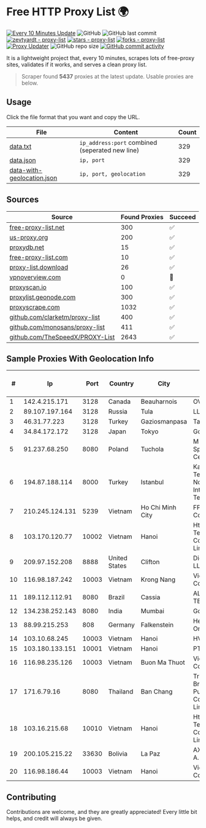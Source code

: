 
# Free HTTP Proxy List 🌍

[![Every 10 Minutes Update](https://github.com/mertguvencli/http-proxy-list/actions/workflows/main.yml/badge.svg?branch=main)](https://github.com/mertguvencli/http-proxy-list/actions/workflows/main.yml)
![GitHub](https://img.shields.io/github/license/mertguvencli/http-proxy-list)
![GitHub last commit](https://img.shields.io/github/last-commit/mertguvencli/http-proxy-list)
[![zevtyardt - proxy-list](https://img.shields.io/static/v1?label=zevtyardt&message=proxy-list&color=blue&logo=github)](https://github.com/zevtyardt/proxy-list "Go to GitHub repo")
[![stars - proxy-list](https://img.shields.io/github/stars/zevtyardt/proxy-list?style=social)](https://github.com/zevtyardt/proxy-list)
[![forks - proxy-list](https://img.shields.io/github/forks/zevtyardt/proxy-list?style=social)](https://github.com/zevtyardt/proxy-list)
[![Proxy Updater](https://github.com/zevtyardt/proxy-list/workflows/Proxy%20Updater/badge.svg)](https://github.com/zevtyardt/proxy-list/actions?query=workflow:"Proxy+Updater")
![GitHub repo size](https://img.shields.io/github/repo-size/zevtyardt/proxy-list)
[![GitHub commit activity](https://img.shields.io/github/commit-activity/m/zevtyardt/proxy-list?logo=commits)](https://github.com/zevtyardt/proxy-list/commits/main)

It is a lightweight project that, every 10 minutes, scrapes lots of free-proxy sites, validates if it works, and serves a clean proxy list.

> Scraper found **5437** proxies at the latest update. Usable proxies are below.

## Usage

Click the file format that you want and copy the URL.

|File|Content|Count|
|----|-------|-----|
|[data.txt](https://raw.githubusercontent.com/mertguvencli/http-proxy-list/main/proxy-list/data.txt)|`ip_address:port` combined (seperated new line)|329|
|[data.json](https://raw.githubusercontent.com/mertguvencli/http-proxy-list/main/proxy-list/data.json)|`ip, port`|329|
|[data-with-geolocation.json](https://raw.githubusercontent.com/mertguvencli/http-proxy-list/main/proxy-list/data-with-geolocation.json)|`ip, port, geolocation`|329|

## Sources

|Source|Found Proxies|Succeed|
|------|-------------|-------|
|[free-proxy-list.net](https://free-proxy-list.net)|300|✅|
|[us-proxy.org](https://www.us-proxy.org)|200|✅|
|[proxydb.net](http://proxydb.net)|15|✅|
|[free-proxy-list.com](https://free-proxy-list.com/?page=&port=&type%5B%5D=http&type%5B%5D=https&up_time=0&search=Search)|10|✅|
|[proxy-list.download](https://www.proxy-list.download/HTTP)|26|✅|
|[vpnoverview.com](https://vpnoverview.com/privacy/anonymous-browsing/free-proxy-servers)|0|🚫|
|[proxyscan.io](https://www.proxyscan.io)|100|✅|
|[proxylist.geonode.com](https://proxylist.geonode.com/api/proxy-list?limit=300&page=1&sort_by=lastChecked&sort_type=desc&protocols=http,https)|300|✅|
|[proxyscrape.com](https://api.proxyscrape.com/v2/?request=displayproxies&protocol=http&timeout=10000&country=all&ssl=all&anonymity=all)|1032|✅|
|[github.com/clarketm/proxy-list](https://raw.githubusercontent.com/clarketm/proxy-list/master/proxy-list-raw.txt)|400|✅|
|[github.com/monosans/proxy-list](https://raw.githubusercontent.com/monosans/proxy-list/main/proxies/http.txt)|411|✅|
|[github.com/TheSpeedX/PROXY-List](https://raw.githubusercontent.com/TheSpeedX/PROXY-List/master/http.txt)|2643|✅|


## Sample Proxies With Geolocation Info

|#|Ip|Port|Country|City|Internet Service Provider|
|-|--|----|-------|----|-------------------------|
|1|142.4.215.171|3128|Canada|Beauharnois|OVH SAS|
|2|89.107.197.164|3128|Russia|Tula|LLC TK Altair|
|3|46.31.77.223|3128|Turkey|Gaziosmanpasa|Talha Bogaz|
|4|34.84.172.172|3128|Japan|Tokyo|Google LLC|
|5|91.237.68.250|8080|Poland|Tuchola|M-Networks Sp. z o.o. Data Center|
|6|194.87.188.114|8000|Turkey|Istanbul|Kadir Huseyin Tezcan Nosspeed Internet Teknolojileri|
|7|210.245.124.131|5239|Vietnam|Ho Chi Minh City|FPT Telecom Company|
|8|103.170.120.77|10002|Vietnam|Hanoi|Httvserver Technology Company Limited|
|9|209.97.152.208|8888|United States|Clifton|DigitalOcean, LLC|
|10|116.98.187.242|10003|Vietnam|Krong Nang|Viettel Corporation|
|11|189.112.112.91|8080|Brazil|Cassia|ALGAR TELECOM S/A|
|12|134.238.252.143|8080|India|Mumbai|Google LLC|
|13|88.99.215.253|808|Germany|Falkenstein|Hetzner Online GmbH|
|14|103.10.68.245|10003|Vietnam|Hanoi|HVC|
|15|103.180.133.151|10001|Vietnam|Hanoi|PTCNHOALAC|
|16|116.98.235.126|10003|Vietnam|Buon Ma Thuot|Viettel Corporation|
|17|171.6.79.16|8080|Thailand|Ban Chang|Triple T Broadband Public Company Limited|
|18|103.16.215.68|10010|Vietnam|Hanoi|Httvserver Technology Company Limited|
|19|200.105.215.22|33630|Bolivia|La Paz|AXS Bolivia S. A.|
|20|116.98.186.44|10003|Vietnam|Hanoi|Viettel Corporation|



## Contributing

Contributions are welcome, and they are greatly appreciated! Every
little bit helps, and credit will always be given.


